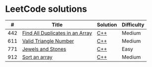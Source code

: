 # LeetCode solutions

| # | Title | Solution | Difficulty |
|---| ----- | -------- | ---------- |
| 442 | [Find All Duplicates in an Array](https://leetcode.com/problems/find-all-duplicates-in-an-array/) | [C++](./Algorithms/cpp/442.%Find%All%Duplicates%in%an%Array/solution.h) | Medium |
| 611 | [Valid Triangle Number](https://leetcode.com/problems/valid-triangle-number/) | [C++](./Algorithms/cpp/611.%20Valid%20Triangle%20Number/solution.h) | Medium |
| 771 | [Jewels and Stones](https://leetcode.com/problems/jewels-and-stones/) | [C++](./Algorithms/cpp/771.%20Jewels%20and%20Stones/solution.h) | Easy |
| 912 | [Sort an array](https://leetcode.com/problems/sort-an-array/) | [C++](./Algorithms/cpp/912.%Sort%an%array/solution.h) | Medium |